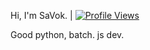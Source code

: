 Hi, I'm SaVok. | [![Profile Views](https://gpvc.arturio.dev/savokbs)](https://github.com/savokbs)

Good python, batch. js dev.
